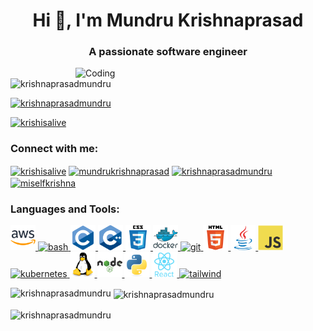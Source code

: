 <h1 align="center">Hi 👋, I'm Mundru Krishnaprasad</h1>
<h3 align="center">A passionate software engineer</h3>
<img align="right" alt="Coding" width="400" src="https://www.google.com/imgres?q=github%20animated%20iamges%20readme.md%20gif&imgurl=https%3A%2F%2Fcdn.dribbble.com%2Fusers%2F4055494%2Fscreenshots%2F15215756%2Fmedia%2Fd2b66c4ca0192aa26d103448b3d1518b.gif&imgrefurl=https%3A%2F%2Fdribbble.com%2Fshots%2F15215756-Coding-Animation-Concept&docid=S2_fnYEU1a3BSM&tbnid=NUntO8FQoc-57M&vet=12ahUKEwjHzpLEg-aIAxWQxTgGHUhGJt0QM3oECCIQAA..i&w=800&h=600&hcb=2&ved=2ahUKEwjHzpLEg-aIAxWQxTgGHUhGJt0QM3oECCIQAA">

<p align="left"> <img src="https://komarev.com/ghpvc/?username=krishnaprasadmundru&label=Profile%20views&color=0e75b6&style=flat" alt="krishnaprasadmundru" /> </p>

<p align="left"> <a href="https://github.com/ryo-ma/github-profile-trophy"><img src="https://github-profile-trophy.vercel.app/?username=krishnaprasadmundru" alt="krishnaprasadmundru" /></a> </p>

<p align="left"> <a href="https://twitter.com/krishisalive" target="blank"><img src="https://img.shields.io/twitter/follow/krishisalive?logo=twitter&style=for-the-badge" alt="krishisalive" /></a> </p>

<h3 align="left">Connect with me:</h3>
<p align="left">
<a href="https://twitter.com/krishisalive" target="blank"><img align="center" src="https://raw.githubusercontent.com/rahuldkjain/github-profile-readme-generator/master/src/images/icons/Social/twitter.svg" alt="krishisalive" height="30" width="40" /></a>
<a href="https://linkedin.com/in/mundrukrishnaprasad" target="blank"><img align="center" src="https://raw.githubusercontent.com/rahuldkjain/github-profile-readme-generator/master/src/images/icons/Social/linked-in-alt.svg" alt="mundrukrishnaprasad" height="30" width="40" /></a>
<a href="https://www.leetcode.com/krishnaprasadmundru" target="blank"><img align="center" src="https://raw.githubusercontent.com/rahuldkjain/github-profile-readme-generator/master/src/images/icons/Social/leet-code.svg" alt="krishnaprasadmundru" height="30" width="40" /></a>
<a href="https://www.hackerearth.com/miselfkrishna" target="blank"><img align="center" src="https://raw.githubusercontent.com/rahuldkjain/github-profile-readme-generator/master/src/images/icons/Social/hackerearth.svg" alt="miselfkrishna" height="30" width="40" /></a>
</p>

<h3 align="left">Languages and Tools:</h3>
<p align="left"> <a href="https://aws.amazon.com" target="_blank" rel="noreferrer"> <img src="https://raw.githubusercontent.com/devicons/devicon/master/icons/amazonwebservices/amazonwebservices-original-wordmark.svg" alt="aws" width="40" height="40"/> </a> <a href="https://www.gnu.org/software/bash/" target="_blank" rel="noreferrer"> <img src="https://www.vectorlogo.zone/logos/gnu_bash/gnu_bash-icon.svg" alt="bash" width="40" height="40"/> </a> <a href="https://www.cprogramming.com/" target="_blank" rel="noreferrer"> <img src="https://raw.githubusercontent.com/devicons/devicon/master/icons/c/c-original.svg" alt="c" width="40" height="40"/> </a> <a href="https://www.w3schools.com/cpp/" target="_blank" rel="noreferrer"> <img src="https://raw.githubusercontent.com/devicons/devicon/master/icons/cplusplus/cplusplus-original.svg" alt="cplusplus" width="40" height="40"/> </a> <a href="https://www.w3schools.com/css/" target="_blank" rel="noreferrer"> <img src="https://raw.githubusercontent.com/devicons/devicon/master/icons/css3/css3-original-wordmark.svg" alt="css3" width="40" height="40"/> </a> <a href="https://www.docker.com/" target="_blank" rel="noreferrer"> <img src="https://raw.githubusercontent.com/devicons/devicon/master/icons/docker/docker-original-wordmark.svg" alt="docker" width="40" height="40"/> </a> <a href="https://git-scm.com/" target="_blank" rel="noreferrer"> <img src="https://www.vectorlogo.zone/logos/git-scm/git-scm-icon.svg" alt="git" width="40" height="40"/> </a> <a href="https://www.w3.org/html/" target="_blank" rel="noreferrer"> <img src="https://raw.githubusercontent.com/devicons/devicon/master/icons/html5/html5-original-wordmark.svg" alt="html5" width="40" height="40"/> </a> <a href="https://www.java.com" target="_blank" rel="noreferrer"> <img src="https://raw.githubusercontent.com/devicons/devicon/master/icons/java/java-original.svg" alt="java" width="40" height="40"/> </a> <a href="https://developer.mozilla.org/en-US/docs/Web/JavaScript" target="_blank" rel="noreferrer"> <img src="https://raw.githubusercontent.com/devicons/devicon/master/icons/javascript/javascript-original.svg" alt="javascript" width="40" height="40"/> </a> <a href="https://kubernetes.io" target="_blank" rel="noreferrer"> <img src="https://www.vectorlogo.zone/logos/kubernetes/kubernetes-icon.svg" alt="kubernetes" width="40" height="40"/> </a> <a href="https://www.linux.org/" target="_blank" rel="noreferrer"> <img src="https://raw.githubusercontent.com/devicons/devicon/master/icons/linux/linux-original.svg" alt="linux" width="40" height="40"/> </a> <a href="https://nodejs.org" target="_blank" rel="noreferrer"> <img src="https://raw.githubusercontent.com/devicons/devicon/master/icons/nodejs/nodejs-original-wordmark.svg" alt="nodejs" width="40" height="40"/> </a> <a href="https://www.python.org" target="_blank" rel="noreferrer"> <img src="https://raw.githubusercontent.com/devicons/devicon/master/icons/python/python-original.svg" alt="python" width="40" height="40"/> </a> <a href="https://reactjs.org/" target="_blank" rel="noreferrer"> <img src="https://raw.githubusercontent.com/devicons/devicon/master/icons/react/react-original-wordmark.svg" alt="react" width="40" height="40"/> </a> <a href="https://tailwindcss.com/" target="_blank" rel="noreferrer"> <img src="https://www.vectorlogo.zone/logos/tailwindcss/tailwindcss-icon.svg" alt="tailwind" width="40" height="40"/> </a> </p>

<p><img align="left" src="https://github-readme-stats.vercel.app/api/top-langs?username=krishnaprasadmundru&show_icons=true&locale=en&layout=compact" alt="krishnaprasadmundru" /></p>

<p>&nbsp;<img align="center" src="https://github-readme-stats.vercel.app/api?username=krishnaprasadmundru&show_icons=true&locale=en" alt="krishnaprasadmundru" /></p>

<p><img align="center" src="https://github-readme-streak-stats.herokuapp.com/?user=krishnaprasadmundru&" alt="krishnaprasadmundru" /></p>
